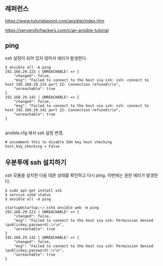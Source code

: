 ## 레퍼런스 ##

https://www.tutorialspoint.com/ansible/index.htm

https://serversforhackers.com/c/an-ansible-tutorial


## ping ##

ssh 설정이 되어 있지 않아서 에러가 발생한다. 

```
$ ansible all -m ping
192.168.29.223 | UNREACHABLE! => {
    "changed": false,
    "msg": "Failed to connect to the host via ssh: ssh: connect to host 192.168.29.223 port 22: Connection refused\r\n",
    "unreachable": true
}
192.168.29.142 | UNREACHABLE! => {
    "changed": false,
    "msg": "Failed to connect to the host via ssh: ssh: connect to host 192.168.29.142 port 22: Connection refused\r\n",
    "unreachable": true
}

```

##  ##
ansible.cfg 에서 ssh 설정 변경.
```
# uncomment this to disable SSH key host checking
host_key_checking = False
```




## 우분투에 ssh 설치하기 ##
ssh 모듈을 설치한 다음 데몬 상태를 확인하고 다시 ping.  이번에는 권한 에러가 발생한다. 

```
$ sudo apt-get install ssh 
$ service sshd status
$ ansible all -m ping

startup@startup:~/.ssh$ ansible web -m ping
192.168.29.223 | UNREACHABLE! => {
    "changed": false,
    "msg": "Failed to connect to the host via ssh: Permission denied (publickey,password).\r\n",
    "unreachable": true
}
192.168.29.142 | UNREACHABLE! => {
    "changed": false,
    "msg": "Failed to connect to the host via ssh: Permission denied (publickey,password).\r\n",
    "unreachable": true
}
```
